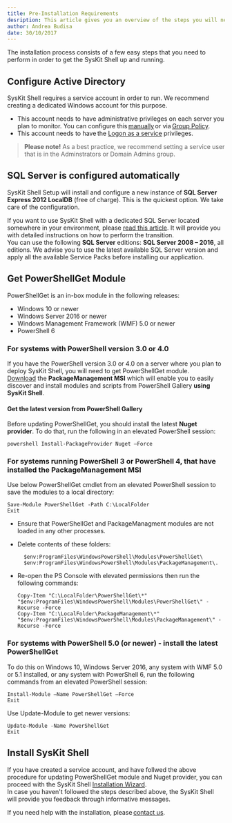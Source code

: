 ```yaml
---
title: Pre-Installation Requirements
desription: This article gives you an overview of the steps you will need to perform in order to prepare your server environment for the SysKit Shell installation.
author: Andrea Budisa
date: 30/10/2017
---
```

The installation process consists of a few easy steps that you need to perform in order to get the SysKit Shell up and running.

## Configure Active Directory

SysKit Shell requires a service account in order to run. We recommend creating a dedicated Windows account for this purpose.

+ This account needs to have administrative privileges on each server you plan to monitor. You can configure this [manually](#internal/how-to/service-accounts/add-service-user-manually) or via [Group Policy](#internal/how-to/service-accounts/add-service-user-group-policy).
+ This account needs to have the [Logon as a service](#internal/how-to/service-accounts/add-service-user-group-policy) privileges.

> __Please note!__ As a best practice, we recommend setting a service user that is in the Adminstrators or Domain Admins group.

## SQL Server is configured automatically

SysKit Shell Setup will install and configure a new instance of __SQL Server Express 2012 LocalDB__ (free of charge). This is the quickest option. We take care of the configuration.

If you want to use SysKit Shell with a dedicated SQL Server located somewhere in your environment, please [read this article](#internal/how-to/use-dedicated-sql-server). It will provide you with detailed instructions on how to perform the transition.  
You can use the following __SQL Server__ editions: __SQL Server 2008 – 2016__, all editions.
We advise you to use the latest available SQL Server version and apply all the available Service Packs before installing our application.

## Get PowerShellGet Module

PowerShellGet is an in-box module in the following releases:

+ Windows 10 or newer
+ Windows Server 2016 or newer
+ Windows Management Framework (WMF) 5.0 or newer
+ PowerShell 6

### For systems with PowerShell version 3.0 or 4.0 

If you have the PowerShell version 3.0 or 4.0 on a server where you plan to deploy SysKit Shell, you will need to get PowerShellGet module.  
[Download](https://www.microsoft.com/en-us/download/details.aspx?id=51451) the __PackageManagement MSI__ which will enable you to easily discover and install modules and scripts from PowerShell Gallery __using SysKit Shell__.

#### Get the latest version from PowerShell Gallery

Before updating PowerShellGet, you should install the latest __Nuget provider__. To do that, run the following in an elevated PowerShell session:

    powershell Install-PackageProvider Nuget –Force

### For systems running PowerShell 3 or PowerShell 4, that have installed the PackageManagement MSI

Use below PowerShellGet cmdlet from an elevated PowerShell session to save the modules to a local directory: 

    Save-Module PowerShellGet -Path C:\LocalFolder
    Exit

+ Ensure that PowerShellGet and PackageManagment modules are not loaded in any other processes.
+ Delete contents of these folders:

        $env:ProgramFiles\WindowsPowerShell\Modules\PowerShellGet\
        $env:ProgramFiles\WindowsPowerShell\Modules\PackageManagement\.
+ Re-open the PS Console with elevated permissions then run the following commands:

      Copy-Item "C:\LocalFolder\PowerShellGet\*" "$env:ProgramFiles\WindowsPowerShell\Modules\PowerShellGet\" -Recurse -Force
      Copy-Item "C:\LocalFolder\PackageManagement\*" "$env:ProgramFiles\WindowsPowerShell\Modules\PackageManagement\" -Recurse -Force

### For systems with PowerShell 5.0 (or newer) - install the latest PowerShellGet

To do this on Windows 10, Windows Server 2016, any system with WMF 5.0 or 5.1 installed, or any system with PowerShell 6, run the following commands from an elevated PowerShell session:

    Install-Module –Name PowerShellGet –Force
    Exit

Use Update-Module to get newer versions:

    Update-Module -Name PowerShellGet
    Exit

## Install SysKit Shell

If you have created a service account, and have follwed the above procedure for updating PowerShellGet module and Nuget provider, you can proceed with the SysKit Shell [Installation Wizard](#internal/installation-configuration/installation-configuration).  
In case you haven't followed the steps described above, the SysKit Shell will provide you feedback through informative messages.

If you need help with the installation, please [contact us](https://www.syskit.com/company/contact-us).